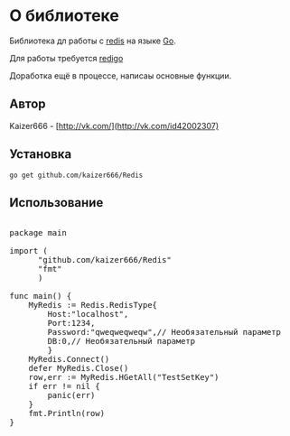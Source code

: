 # О библиотеке

Библиотека дл работы с [redis](http://redis.io) на языке [Go](http://golang.org/).

Для работы требуется [redigo](https://github.com/garyburd/redigo/)

Доработка ещё в процессе, написаы основные функции.
## Автор

Kaizer666 - [http://vk.com/](http://vk.com/id42002307)

## Установка

    go get github.com/kaizer666/Redis
    
## Использование

<pre>

package main

import (
      "github.com/kaizer666/Redis"
      "fmt"
      )

func main() {
    MyRedis := Redis.RedisType{
        Host:"localhost",
        Port:1234,
        Password:"qweqweqweqw",// Необязательный параметр
        DB:0,// Необязательный параметр
        }
    MyRedis.Connect()
    defer MyRedis.Close()
    row,err := MyRedis.HGetAll("TestSetKey")
    if err != nil {
        panic(err)
    }
    fmt.Println(row)
}

</pre>



